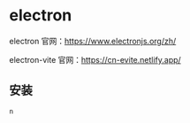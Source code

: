 # electron

electron 官网：https://www.electronjs.org/zh/

electron-vite 官网：https://cn-evite.netlify.app/

## 安装

```bash
n
```

